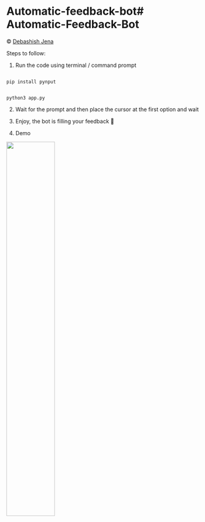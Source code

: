 # Automatic-feedback-bot# Automatic-Feedback-Bot

© [Debashish Jena](http://github.com/coder-ashish)

Steps to follow:

1. Run the code using terminal / command prompt

```

pip install pynput

```

```

python3 app.py

```

2. Wait for the prompt and then place the cursor at the first option and wait

3. Enjoy, the bot is filling your feedback 🚀

4. Demo
   
 
 <img src="https://github.com/coder-ashish/Automatic-feedback-bot/blob/main/demo_mbheWUHO.gif" height=50% >  
